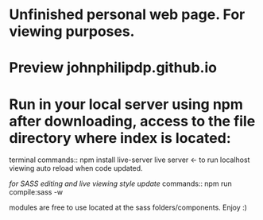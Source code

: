 # Unfinished personal web page. For viewing purposes. 
# Preview johnphilipdp.github.io
# Run in your local server using npm after downloading, access to the file directory where index is located:
terminal commands::
npm install live-server
live server <- to run localhost viewing auto reload when code updated.

*for SASS editing and live viewing style update*
commands::
npm run compile:sass -w 



modules are free to use located at the sass folders/components.
Enjoy :)
